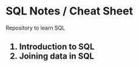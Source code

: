 # SQL Notes / Cheat Sheet
Repository to learn SQL

<h2>
    <ol>
        <li>Introduction to SQL</li>
        <li>Joining data in SQL</li>
    </ol>
</h2>

